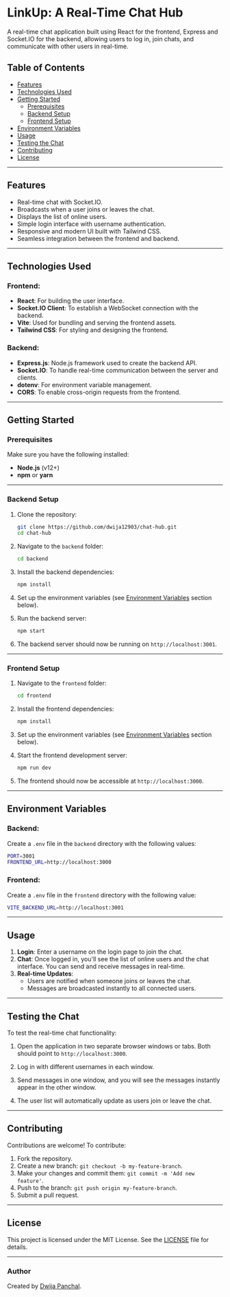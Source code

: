 # **LinkUp: A Real-Time Chat Hub**

A real-time chat application built using React for the frontend, Express and Socket.IO for the backend, allowing users to log in, join chats, and communicate with other users in real-time.

## **Table of Contents**
- [Features](#features)
- [Technologies Used](#technologies-used)
- [Getting Started](#getting-started)
  - [Prerequisites](#prerequisites)
  - [Backend Setup](#backend-setup)
  - [Frontend Setup](#frontend-setup)
- [Environment Variables](#environment-variables)
- [Usage](#usage)
- [Testing the Chat](#testing-the-chat)
- [Contributing](#contributing)
- [License](#license)

---

## **Features**

- Real-time chat with Socket.IO.
- Broadcasts when a user joins or leaves the chat.
- Displays the list of online users.
- Simple login interface with username authentication.
- Responsive and modern UI built with Tailwind CSS.
- Seamless integration between the frontend and backend.

---

## **Technologies Used**

### **Frontend:**
- **React**: For building the user interface.
- **Socket.IO Client**: To establish a WebSocket connection with the backend.
- **Vite**: Used for bundling and serving the frontend assets.
- **Tailwind CSS**: For styling and designing the frontend.

### **Backend:**
- **Express.js**: Node.js framework used to create the backend API.
- **Socket.IO**: To handle real-time communication between the server and clients.
- **dotenv**: For environment variable management.
- **CORS**: To enable cross-origin requests from the frontend.

---

## **Getting Started**

### **Prerequisites**
Make sure you have the following installed:
- **Node.js** (v12+)
- **npm** or **yarn**

---

### **Backend Setup**

1. Clone the repository:
   ```bash
   git clone https://github.com/dwija12903/chat-hub.git
   cd chat-hub
   ```

2. Navigate to the `backend` folder:
   ```bash
   cd backend
   ```

3. Install the backend dependencies:
   ```bash
   npm install
   ```

4. Set up the environment variables (see [Environment Variables](#environment-variables) section below).

5. Run the backend server:
   ```bash
   npm start
   ```

6. The backend server should now be running on `http://localhost:3001`.

---

### **Frontend Setup**

1. Navigate to the `frontend` folder:
   ```bash
   cd frontend
   ```

2. Install the frontend dependencies:
   ```bash
   npm install
   ```

3. Set up the environment variables (see [Environment Variables](#environment-variables) section below).

4. Start the frontend development server:
   ```bash
   npm run dev
   ```

5. The frontend should now be accessible at `http://localhost:3000`.

---

## **Environment Variables**

### Backend:
Create a `.env` file in the `backend` directory with the following values:

```bash
PORT=3001
FRONTEND_URL=http://localhost:3000
```

### Frontend:
Create a `.env` file in the `frontend` directory with the following value:

```bash
VITE_BACKEND_URL=http://localhost:3001
```

---

## **Usage**

1. **Login**: Enter a username on the login page to join the chat.
2. **Chat**: Once logged in, you'll see the list of online users and the chat interface. You can send and receive messages in real-time.
3. **Real-time Updates**:
   - Users are notified when someone joins or leaves the chat.
   - Messages are broadcasted instantly to all connected users.

---

## **Testing the Chat**

To test the real-time chat functionality:

1. Open the application in two separate browser windows or tabs. Both should point to `http://localhost:3000`.
   
2. Log in with different usernames in each window.

3. Send messages in one window, and you will see the messages instantly appear in the other window.

4. The user list will automatically update as users join or leave the chat.

---

## **Contributing**

Contributions are welcome! To contribute:

1. Fork the repository.
2. Create a new branch: `git checkout -b my-feature-branch`.
3. Make your changes and commit them: `git commit -m 'Add new feature'`.
4. Push to the branch: `git push origin my-feature-branch`.
5. Submit a pull request.

---

## **License**

This project is licensed under the MIT License. See the [LICENSE](./LICENSE) file for details.

---

### **Author**

Created by [Dwija Panchal](https://www.linkedin.com/in/dwijapanchal).